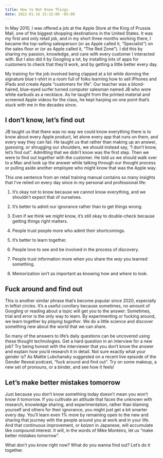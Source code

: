 ```yaml
---
title: How to Not Know Things
date: 2022-01-16 15:15:00 -05:00
---
```


In May 2010, I was offered a job at the Apple Store at the King of Prussia Mall, one of the biggest shopping destinations in the United States. It was my first and only retail job, and in my short three months working there, I became the top-selling salesperson (or as Apple called it, “Specialist”) on the sales floor or (or as Apple called it, “The Red Zone”). I did this by sharing my passion, knowledge, and care with every customer I interacted with. But I also did it by Googling a lot, by installing lots of apps for customers to check that they’d work, and by getting a little better every day.

My training for the job involved being clapped at a lot while donning the signature blue t-shirt in a room full of folks learning how to sell iPhones and iPads and create Apple “customers for life”. Our teacher was a blond-haired, blue-eyed surfer turned computer salesman named JB who wore white earbuds as a necklace. As he taught from the printed material and screened Apple videos for the class, he kept harping on one point that’s stuck with me in the decades since.

## I don’t know, let’s find out

JB taught us that there was no way we could know everything there is to know about every Apple product, let alone every app that runs on them, and every way they can fail. He taught us that rather than making up an answer, guessing, or shrugging our shoulders, we should instead say, “I don’t know, let’s find out”. Admitting that we didn’t know was the first step. Then we were to find out *together* with the customer. He told us we should walk over to a Mac and look up the answer while talking through our thought process or pulling aside another employee who might know that was the Apple way.

This one sentence from an retail training manual contains so many insights that I’ve relied on every day since in my personal and professional life:

1. It’s okay not to know because we cannot know everything, and we shouldn’t expect that of ourselves.

2. It’s better to admit our ignorance rather than to get things wrong.

3. Even if we think we *might* know, it’s still okay to double-check because getting things right matters.

4. People trust people more who admit their shortcomings.

5. It’s better to learn together.

6. People love to see and be involved in the process of discovery.

7. People trust information more when you share the *way* you learned something.

8. Memorization isn’t as important as knowing how and where to look.

## Fuck around and find out

This is another similar phrase that’s become popular since 2020, especially in leftist circles. It’s a useful corollary because sometimes, no amount of Googling or reading about a topic will get you to the answer. Sometimes, trial and error is the only way to learn. By experimenting or fucking around, we learn together by *playing together*. We do a little science and discover something new about the world that we can share.

So many of the answers to life’s daily questions can be uncovered using these thought technologies. Get a hard question in an interview for a new job? Try being honest with the interviewer that you don’t know the answer and explain how you’d research it in detail. Not sure exactly what your gender is? As Mattie Lubchansky suggested on a recent live episode of the Gender Reveal podcast, “fuck around and find out”. Try on some makeup, a new set of pronouns, or a binder, and see how it feels!

## Let’s make better mistakes tomorrow

Just because you don’t know something today doesn’t mean you won’t know it tomorrow. If you cultivate an attitude that faces the unknown with research, knowledge sharing, and experimentation, rather than blaming yourself and others for their ignorance, you might just get a bit smarter every day. You’ll learn even 1% more by remaining open to the new and sharing that journey with the people around you at work and in your life. And that continuous improvement, or *kaizen* in Japanese, will accumulate like compound interest. It will, in the words of Mike Monteiro, let us “make better mistakes tomorrow”.

What don’t you know right now? What do you wanna find out? Let’s do it together.